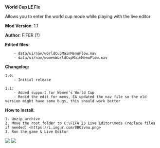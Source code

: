 **World Cup LE Fix**

Allows you to enter the world cup mode while playing with the live editor

**Mod Version**: 1.1

**Author**: FIFER (?)


**Edited files:**
```
    - data/ui/nav/worldCupMainMenuFlow.nav
    - data/ui/nav/womenWorldCupMainMenuFlow.nav
```

**Changelog:**
```
1.0:
    - Initial release

1.1:
    - Added support for Women's World Cup
    - Redid the edit for mens, EA updated the nav file so the old version might have some bugs, this should work better
```

**How to install:**
```
1. Unzip archive
2. Move the root folder to C:\FIFA 23 Live Editor\mods (replace files if needed) <https://i.imgur.com/8BOzvnu.png>
3. Run the game & Live Editor

```

![](https://i.imgur.com/8BOzvnu.png)
![](https://i.imgur.com/7agnhy7.jpeg)
